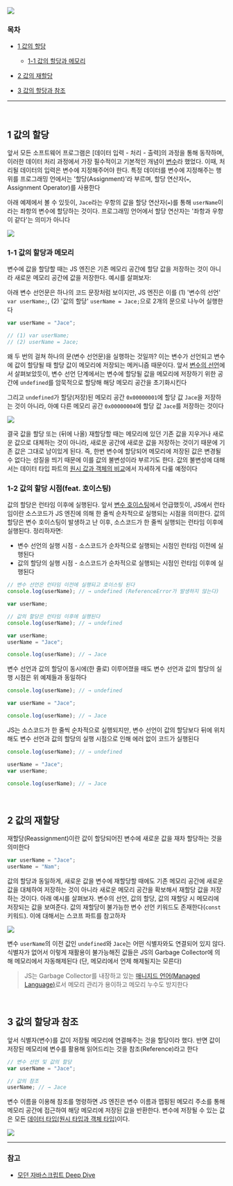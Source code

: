<img src="https://ifh.cc/g/MXNfT7.png" style="max-width: 100%" align="center">

<br>

### 목차

- [1 값의 할당](#1-값의-할당)
  - [1-1 값의 할당과 메모리](#1-1-값의-할당과-메모리)

- [2 값의 재할당](#2-값의-재할당)
- [3 값의 할당과 참조](#3-값의-할당과-참조)

***

<br>

## 1 값의 할당

앞서 모든 소프트웨어 프로그램은 [데이터 입력 - 처리 - 출력]의 과정을 통해 동작하며, 이러한 데이터 처리 과정에서 가장 필수적이고 기본적인 개념이 [변수](https://github.com/jacenam/WIL-archive/blob/main/JavaScript/JavaScript%20%EA%B8%B0%EB%B3%B8/%EB%B3%80%EC%88%98.md)라 했었다. 이때, 처리될 데이터의 입력은 변수에 지정해주어야 한다. 특정 데이터를 변수에 지정해주는 행위를 프로그래밍 언에서는 '할당(Assignment)'라 부르며, 할당 연산자(`=`, Assignment Operator)를 사용한다

아래 예제에서 볼 수 있듯이, `Jace`라는 우항의 값을 할당 연산자(`=`)를 통해 `userName`이라는 좌항의 변수에 할당하는 것이다. 프로그래밍 언어에서 할당 연산자는 '좌항과 우항이 같다'는 의미가 아니다

<img src="https://ifh.cc/g/6X8qcf.png" style="max-width: 100%" align="center" />

### 1-1 값의 할당과 메모리

변수에 값을 할당할 때는 JS 엔진은 기존 메모리 공간에 할당 값을 저장하는 것이 아니라 새로운 메모리 공간에 값을 저장한다. 예시를 살펴보자: 

아래 변수 선언문은 하나의 코드 문장처럼 보이지만, JS 엔진은 이를 (1) '변수의 선언' `var userName;`, (2) '값의 할당' `userName = Jace;`으로 2개의 문으로 나누어 실행한다

```javascript
var userName = "Jace"; 

// (1) var userName; 
// (2) userName = Jace; 
```

왜 두 번의 걸쳐 하나의 문(변수 선언문)을 실행하는 것일까? 이는 변수가 선언되고 변수에 값이 할당될 때 할당 값이 메모리에 저장되는 메커니즘 때문이다. 앞서 [변수의 선언](https://github.com/jacenam/WIL-archive/blob/main/JavaScript/JavaScript%20%EA%B8%B0%EB%B3%B8/%EB%B3%80%EC%88%98.md#5-%EB%B3%80%EC%88%98-%EC%84%A0%EC%96%B8)에서 살펴보았듯이, 변수 선언 단계에서는 변수에 할당될 값을 메모리에 저장하기 위한 공간에  `undefined`를 암묵적으로 할당해 해당 메모리 공간을 초기화시킨다

그리고 `undefined`가 할당(저장)된 메모리 공간 `0x00000001`에 할당 값 `Jace`을 저장하는 것이 아니라, 아예 다른 메모리 공간  `0x00000004`에 할당 값 `Jace`를 저장하는 것이다

<img src ="https://ifh.cc/g/8Jlt4m.png" max-width="100%" align="center" />

결국 값을 할당 또는 (뒤에 나올) 재할당할 때는 메모리에 있던 기존 값을 지우거나 새로운 값으로 대체하는 것이 아니라, 새로운 공간에 새로운 값을 저장하는 것이기 때문에 기존 값은 그대로 남이있게 된다. 즉, 한번 변수에 할당되어 메모리에 저장된 값은 변경될 수 없다는 성질을 띄기 때문에 이를 값의 불변성이라 부르기도 한다. 값의 불변성에 대해서는 데이터 타입 파트의 [원시 값과 객체의 비교]()에서 자세하게 다룰 예정이다

### 1-2 값의 할당 시점(feat. 호이스팅)

값의 할당은 런타임 이후에 실행된다. 앞서 [변수 호이스팅](https://github.com/jacenam/WIL-archive/blob/main/JavaScript/JavaScript%20%EA%B8%B0%EB%B3%B8/%EB%B3%80%EC%88%98.md#6-%ED%98%B8%EC%9D%B4%EC%8A%A4%ED%8C%85)에서 언급했듯이, JS에서 런타임이란 소스코드가 JS 엔진에 의해 한 줄씩 순차적으로 실행되는 시점을 의미한다. 값의 할당은 변수 호이스팅이 발생하고 난 이후, 소스코드가 한 줄씩 실행되는 런타임 이후에 실행된다. 정리하자면: 

- 변수 선언의 실행 시점 - 소스코드가 순차적으로 실행되는 시점인 런타임 이전에 실행된다
- 값의 할당의 실행 시점 - 소스코드가 순차적으로 실행되는 시점인 런타임 이후에 실행된다

```javascript
// 변수 선언은 런타임 이전에 실행되고 호이스팅 된다
console.log(userName); // → undefined (ReferenceError가 발생하지 않는다)

var userName;
```

```javascript
// 값의 할당은 런타임 이후에 실행된다
console.log(userName); // → undefined

var userName; 
userName = "Jace"; 

console.log(userName); // → Jace
```

변수 선언과 값의 할당이 동시에(한 줄로) 이루어졌을 때도 변수 선언과 값의 할당의 실행 시점은 위 예제들과 동일하다

```javascript
console.log(userName); // → undefined

var userName = "Jace"; 

console.log(userName); // → Jace
```

JS는 소스코드가 한 줄씩 순차적으로 실행되지만, 변수 선언이 값의 할당보다 뒤에 위치해도 변수 선언과 값의 할당의 실행 시점으로 인해 에러 없이 코드가 실행된다

```javascript
console.log(userName); // → undefined

userName = "Jace"; 
var userName; 

console.log(userName); // → Jace
```

<br>

## 2 값의 재할당

재할당(Reassignment)이란 값이 할당되어진 변수에 새로운 값을 재차 할당하는 것을 의미한다

```javascript
var userName = "Jace";
userName = "Nam";
```

값의 할당과 동일하게, 새로운 값을 변수에 재할당할 때에도 기존 메모리 공간에 새로운 값을 대체하여 저장하는 것이 아니라 새로운 메모리 공간을 확보해서 재할당 값을 저장하는 것이다. 아래 예시를 살펴보자. 변수의 선언, 값의 할당, 값의 재할당 시 메모리에 저장되는 값을 보여준다. 값의 재할당이 불가능한 변수 선언 키워드도 존재한다(`const` 키워드). 이에 대해서는 스코프 파트를 참고하자

<img src="https://ifh.cc/g/qX8JaQ.jpg" max-width="100%" align="center" />

변수 `userName`의 이전 값인 `undefined`와 `Jace`는 어떤 식별자와도 연결되어 있지 않다. 식별자가 없어서 이렇게 재활용이 불가능해진 값들은 JS의 Garbage Collector에 의해 메모리에서 자동해제된다 (단, 메모리에서 언제 해제될지는 모른다) 

> JS는 Garbage Collector를 내장하고 있는 [매니지드 언어(Managed Language)]()로서 메모리 관리가 용이하고 메모리 누수도 방지한다

<br>

## 3 값의 할당과 참조

앞서 식별자(변수)를 값이 저장될 메모리에 연결해주는 것을 할당이라 했다. 반면 값이 저장된 메모리에 변수를 활용해 읽어드리는 것을 참조(Reference)라고 한다

```javascript
// 변수 선언 및 값의 할당
var userName = "Jace"; 

// 값의 참조
userName; // → Jace
```

변수 이름을 이용해 참조를 명령하면 JS 엔진은 변수 이름과 맵핑된 메모리 주소를 통해 메모리 공간에 접근하여 해당 메모리에 저장된 값을 반환한다. 변수에 저장될 수 있는 값은 모든 [데이터 타입(원시 타입과 객체 타입)]()이다.

<img src="https://ifh.cc/g/NHt25f.jpg" max-width="100%" align="center" />

<br>

***

### 참고

- [모던 자바스크립트 Deep Dive](http://www.yes24.com/Product/Goods/92742567)
